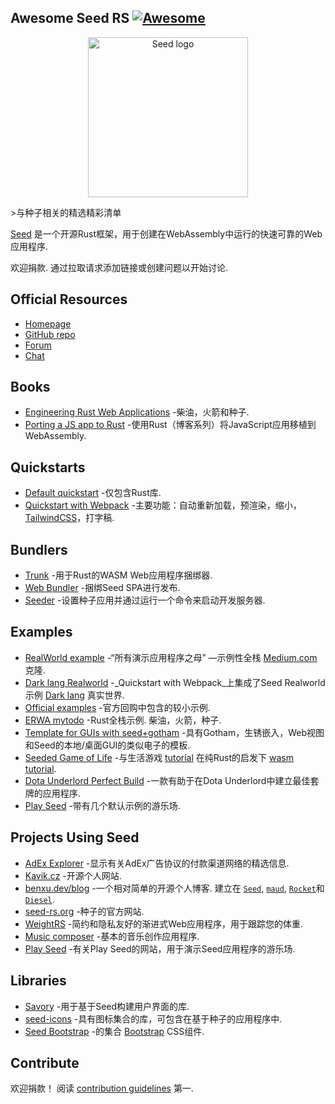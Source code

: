 <div class="github-widget" data-repo="seed-rs/awesome-seed-rs"></div>
<script async src="https://pagead2.googlesyndication.com/pagead/js/adsbygoogle.js"></script><ins class="adsbygoogle" style="display:block" data-ad-client="ca-pub-6890694312814945" data-ad-slot="5473692530" data-ad-format="auto"  data-full-width-responsive="true"></ins><script>(adsbygoogle = window.adsbygoogle || []).push({});</script>
<!--lint disable double-link-->

## Awesome Seed RS [![Awesome](https://awesome.re/badge.svg)](https://awesome.re)

<p align="center">
    <a href="https://seed-rs.org/">
        <img src="https://raw.githubusercontent.com/seed-rs/seed-rs.org/81ed1acc77062ede3295683f21f2d39611843192/seed_branding/seed_logo.min.svg" width="256" title="Seed logo">
    </a>
</p>

&gt;与种子相关的精选精彩清单

[Seed](https://seed-rs.org/) 是一个开源Rust框架，用于创建在WebAssembly中运行的快速可靠的Web应用程序.

欢迎捐款. 通过拉取请求添加链接或创建问题以开始讨论.



## Official Resources

- [Homepage](https://seed-rs.org/)
- [GitHub repo](https://github.com/seed-rs/seed)
- [Forum](https://seed.discourse.group)
- [Chat](https://discord.gg/JHHcHp5)

## Books
- [Engineering Rust Web Applications](https://erwabook.com/) -柴油，火箭和种子.
- [Porting a JS app to Rust](https://slowtec.de/posts/2019-12-20-porting-javascript-to-rust-part-1.html) -使用Rust（博客系列）将JavaScript应用移植到WebAssembly.

## Quickstarts

- [Default quickstart](https://github.com/seed-rs/seed-quickstart) -仅包含Rust库.
- [Quickstart with Webpack](https://github.com/seed-rs/seed-quickstart-webpack) -主要功能：自动重新加载，预渲染，缩小， [TailwindCSS](https://tailwindcss.com/)，打字稿.

## Bundlers

- [Trunk](https://github.com/thedodd/trunk) -用于Rust的WASM Web应用程序捆绑器.
- [Web Bundler](https://github.com/panoptix-za/web-bundler) -捆绑Seed SPA进行发布.
- [Seeder](https://github.com/MartinKavik/seeder) -设置种子应用并通过运行一个命令来启动开发服务器.

## Examples

- [RealWorld example](https://github.com/seed-rs/seed-rs-realworld) -“所有演示应用程序之母” —示例性全栈 [Medium.com](https://medium.com/) 克隆.
- [Dark lang Realworld](https://github.com/MartinKavik/seed-realworld-darklang) -_Quickstart with Webpack_上集成了Seed Realworld示例 [Dark lang](https://darklang.com/) 真实世界.
- [Official examples](https://github.com/seed-rs/seed/tree/master/examples) -官方回购中包含的较小示例.
- [ERWA mytodo](https://github.com/seed-rs/erwa_mytodo)  -Rust全栈示例. 柴油，火箭，种子.
- [Template for GUIs with seed+gotham](https://gitlab.com/liketechnik/local-gui-seed-gotham) -具有Gotham，生锈嵌入，Web视图和Seed的本地/桌面GUI的类似电子的模板.
- [Seeded Game of Life](https://github.com/arn-the-long-beard/seeded_game_of_life) -与生活游戏 [tutorial](https://dev.to/arnthelongbeard/how-to-only-rust-for-web-frontend-1026) 在纯Rust的启发下 [wasm tutorial](https://rustwasm.github.io/docs/book/).
- [Dota Underlord Perfect Build](https://github.com/warycat/dotawasm) -一款有助于在Dota Underlord中建立最佳套牌的应用程序.
- [Play Seed](https://ide.play-seed.dev) -带有几个默认示例的游乐场.

## Projects Using Seed

- [AdEx Explorer](https://github.com/adexnetwork/adex-explorer) -显示有关AdEx广告协议的付款渠道网络的精选信息.
- [Kavik.cz](https://github.com/MartinKavik/kavik.cz) -开源个人网站.
- [benxu.dev/blog](https://github.com/AlterionX/benxu-dev)  -一个相对简单的开源个人博客. 建立在 [`Seed`](https://seed-rs.org/), [`maud`](https://maud.lambda.xyz), [`Rocket`](https://rocket.rs)和 [`Diesel`](https://diesel.rs).
- [seed-rs.org](https://github.com/seed-rs/seed-rs.org) -种子的官方网站.
- [WeightRS](https://gitlab.com/mkroehnert/weightrs) -简约和隐私友好的渐进式Web应用程序，用于跟踪您的体重.
- [Music composer](https://github.com/ethanboxx/planters-rdconf-hackathon-project) -基本的音乐创作应用程序.
- [Play Seed](https://play-seed.dev) -有关Play Seed的网站，用于演示Seed应用程序的游乐场.

## Libraries

- [Savory](https://gitlab.com/MAlrusayni/savory) -用于基于Seed构建用户界面的库.
- [seed-icons](https://crates.io/crates/seed-icons) -具有图标集合的库，可包含在基于种子的应用程序中.
- [Seed Bootstrap](https://github.com/panoptix-za/seed-bootstrap) -的集合 [Bootstrap](https://getbootstrap.com/) CSS组件.

## Contribute

欢迎捐款！ 阅读 [contribution guidelines](https://github.com/seed-rs/awesome-seed-rs/blob/master/contributing.md) 第一.
